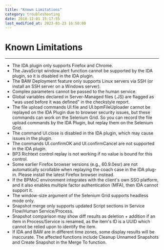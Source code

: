 ```yaml
---
title: "Known Limitations"
category: troubleshooting
date: 2018-12-01 15:17:55
last_modified_at: 2023-03-23 16:50:00
---
```


# Known Limitations
***

- The IDA plugin only supports Firefox and Chrome.
- The JavaScript window.alert function cannot be supported by the IDA plugin, so it is disabled in the IDA plugin.
- The BAW Deployment feature only supports Linux servers via SSH (or install an SSH server on a Windows server).
- Complex parameters cannot be passed to the human service.
- Global variables declared in Server-Managed files (.JS) are flagged as "was used before it was defined" in the checkstyle report.
- The file upload commands UI.file and UI.bpmFileUploader cannot be replayed on the IDA Plugin due to browser security issues, but these commands can work on the Selenium Grid. So you can record the file upload commands by the IDA Plugin, but replay them on the Selenium Grid.
- The command UI.close is disabled in the IDA plugin, which may cause issues in the plugin.
- The commands UI.confirmOK and UI.confirmCancel are not supported in the IDA plugin.
- BP3 Richtext control replay is not working if no value is bound for this control.
- Some earlier Firefox browser versions (e.g., 60.9.0esr) are not automatically scrollable when replaying the coach case in the IDA plug-in. Please install the latest Firefox browser instead.
- If the BPMoC environment integrates with the client's own SSO platform, and it also enables multiple factor authentication (MFA), then IDA cannot support it.
- The window-size argument of the Selenium Grid supports headless mode only.
- Snapshot merge only supports updated Script sections in Service Flow/Human Service/Process.
- Snapshot comparison may show diff results as deletion + addition if an item in Process/Service is renamed, as the item's ID is a UUID which cannot be relied upon to identify the item.
- If IDA and BAW are in different time zones, some display results will be inaccurate. The affected functions include Cleanup Unnamed Snapshots and Create Snapshot in the Merge To function.